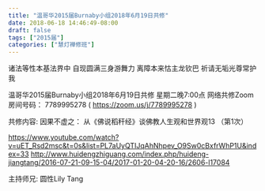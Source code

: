 ```yaml
---
title: "温哥华2015届Burnaby小组2018年6月19日共修"
date: 2018-06-18 14:46:49-08:00
draft: false
tags: ["2015届"]
categories: ["慧灯禅修班"]
---
```

诸法等性本基法界中 自现圆满三身游舞力
离障本来怙主龙钦巴 祈请无垢光尊常护我

温哥华2015届Burnaby小组2018年6月19日共修
星期二晚7:00点
网络共修Zoom房间号码： 7789995278 ( https://zoom.us/j/7789995278 )

共修内容:
因果不虚之：
从《佛说稻秆经》谈佛教人生观和世界观13 （第1次）

https://www.youtube.com/watch?v=uET_Rsd2msc&t=0s&list=PL7aUyQTIJqAhNhpev_O9Sw0cBxfrWhP1U&index=33
http://www.huidengzhiguang.com/index.php/huideng-jiangtang/2016-07-21-09-15-04/2017-01-20-04-20-16/2606-l17084

主持师兄: 圆性Lily Tang
